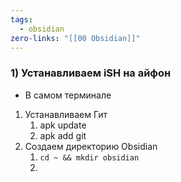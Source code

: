 ```yaml
---
tags:
  - obsidian
zero-links: "[[00 Obsidian]]"
---
```

### 1) Устанавливаем iSH на айфон
- В самом терминале
1) Устанавливаем Гит
	1) apk update
	2) apk add git 
2) Создаем директорию Obsidian
	1) `cd ~ && mkdir obsidian`
	2) 
